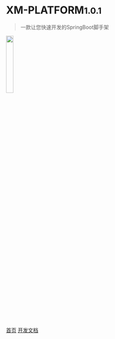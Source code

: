 # XM-PLATFORM<small>1.0.1</small>

> 一款让您快速开发的SpringBoot脚手架

<img src="http://www.xmplatform.com/xmdoc.github.io/assets/index-img.png" style="width: 20%; height: 20%">

[首页](http://www.xmplatform.com/xmdoc.github.io/#/generic/desc)
[开发文档](/generic/desc?id=✨-简介)
